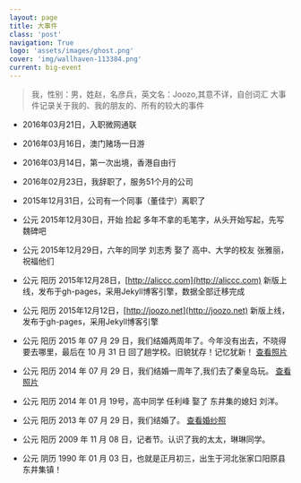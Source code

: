 ```yaml
---
layout: page
title: 大事件
class: 'post'
navigation: True
logo: 'assets/images/ghost.png'
cover: 'img/wallhaven-113384.png'
current: big-event
---
```



> 我，性别：男，姓赵，名彦兵，英文名：Joozo,其意不详，自创词汇
> 大事件记录关于我的、我的朋友的、所有的较大的事件

* 2016年03月21日，入职微网通联

* 2016年03月16日，澳门赌场一日游

* 2016年03月14日，第一次出境，香港自由行

* 2016年02月23日，我辞职了，服务51个月的公司

* 2015年12月31日，公司有一个同事（董佳宁）离职了

* 公元 2015年12月30日，开始 捡起 多年不拿的毛笔字，从头开始写起，先写魏碑吧

* 公元 2015年12月29日，六年的同学 刘志秀 娶了 高中、大学的校友 张雅丽，祝福他们

* 公元 阳历 2015年12月28日，[http://aliccc.com](http://aliccc.com) 新版上线，发布于gh-pages，采用Jekyll博客引擎，数据全部迁移完成

* 公元 阳历 2015年12月12日，[http://joozo.net](http://joozo.net) 新版上线，发布于gh-pages，采用Jekyll博客引擎

* 公元 阳历 2015 年 07 月 29 日，我们结婚两周年了。今年没有出去，不晓得要去哪里，最后在 10 月 31 日 回了趟学校。旧貌犹存！记忆犹新！ [查看照片](http://two.zhaoyanbing.cn/)

* 公元 阳历 2014 年 07 月 29 日，我们结婚一周年了,我们去了秦皇岛玩。 [查看照片](http://one.zhaoyanbing.cn/)

* 公元 阳历 2014 年 01 月 19号，高中同学 任利峰 娶了 东井集的媳妇 刘洋。

* 公元 阳历 2013 年 07 月 29 日，我们结婚了。 [查看婚纱照](http://wedding.zhaoyanbing.cn/)

* 公元 阳历 2009 年 11 月 08 日，记者节。认识了我的太太，琳琳同学。

* 公元 阴历 1990 年 01 月 03 日，也就是正月初三，出生于河北张家口阳原县东井集镇！
